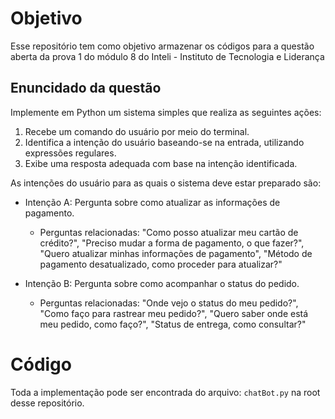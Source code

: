 # Objetivo
Esse repositório tem como objetivo armazenar os códigos para a questão aberta da prova 1 do módulo 8 do Inteli - Instituto de Tecnologia e Liderança

## Enuncidado da questão
Implemente em Python um sistema simples que realiza as seguintes ações:
1. Recebe um comando do usuário por meio do terminal.
2. Identifica a intenção do usuário baseando-se na entrada, utilizando expressões regulares.
3. Exibe uma resposta adequada com base na intenção identificada.

As intenções do usuário para as quais o sistema deve estar preparado são:

- Intenção A: Pergunta sobre como atualizar as informações de pagamento.
  - Perguntas relacionadas: "Como posso atualizar meu cartão de crédito?", "Preciso mudar a forma de pagamento, o que fazer?", "Quero atualizar minhas informações de pagamento", "Método de pagamento desatualizado, como proceder para atualizar?"

- Intenção B: Pergunta sobre como acompanhar o status do pedido.
  - Perguntas relacionadas: "Onde vejo o status do meu pedido?", "Como faço para rastrear meu pedido?", "Quero saber onde está meu pedido, como faço?", "Status de entrega, como consultar?"

# Código
Toda a implementação pode ser encontrada do arquivo: `chatBot.py` na root desse repositório.